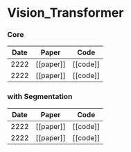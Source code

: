 # Vision_Transformer

### Core

Date | Paper | Code
:---: | :---: | :---:
2222 | [[paper]] | [[code]] |
2222 | [[paper]] | [[code]] |


### with Segmentation

Date | Paper | Code
:---: | :---: | :---:
2222 | [[paper]] | [[code]] |
2222 | [[paper]] | [[code]] |
